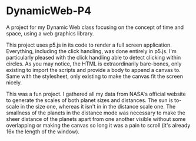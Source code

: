 # DynamicWeb-P4

A project for my Dynamic Web class focusing on the concept of time and space, using a web graphics library.

This project uses p5.js in its code to render a full screen application. Everything, including the click handling, was done entirely in p5.js. I'm particularly pleased with the click handling able to detect clicking within circles. As you may notice, the HTML is extraordinarily bare-bones, only existing to import the scripts and provide a body to append a canvas to. Same with the stylesheet, only existing to make the canvas fit the screen nicely.

This was a fun project. I gathered all my data from NASA's official website to generate the scales of both planet sizes and distances. The sun is to-scale in the size one, whereas it isn't in in the distance scale one. The smallness of the planets in the distance mode was necessary to make the sheer distance of the planets apart from one another visible without some overlapping or making the canvas so long it was a pain to scroll (it's already 16x the length of the window).
